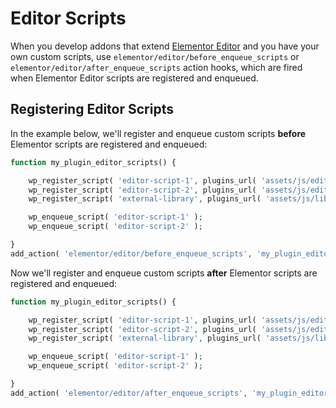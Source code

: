 # Editor Scripts

When you develop addons that extend [Elementor Editor](/editor/) and you have your own custom scripts, use `elementor/editor/before_enqueue_scripts` or `elementor/editor/after_enqueue_scripts` action hooks, which are fired when Elementor Editor scripts are registered and enqueued.

## Registering Editor Scripts

In the example below, we'll register and enqueue custom scripts **before** Elementor scripts are registered and enqueued:

```php {11}
function my_plugin_editor_scripts() {

	wp_register_script( 'editor-script-1', plugins_url( 'assets/js/editor-script-1.js', __FILE__ ) );
	wp_register_script( 'editor-script-2', plugins_url( 'assets/js/editor-script-2.js', __FILE__ ), [ 'external-library' ] );
	wp_register_script( 'external-library', plugins_url( 'assets/js/libs/external-library.js', __FILE__ ) );

	wp_enqueue_script( 'editor-script-1' );
	wp_enqueue_script( 'editor-script-2' );

}
add_action( 'elementor/editor/before_enqueue_scripts', 'my_plugin_editor_scripts' );
```

Now we'll register and enqueue custom scripts **after** Elementor scripts are registered and enqueued:

```php {11}
function my_plugin_editor_scripts() {

	wp_register_script( 'editor-script-1', plugins_url( 'assets/js/editor-script-1.js', __FILE__ ) );
	wp_register_script( 'editor-script-2', plugins_url( 'assets/js/editor-script-2.js', __FILE__ ), [ 'external-library' ] );
	wp_register_script( 'external-library', plugins_url( 'assets/js/libs/external-library.js', __FILE__ ) );

	wp_enqueue_script( 'editor-script-1' );
	wp_enqueue_script( 'editor-script-2' );

}
add_action( 'elementor/editor/after_enqueue_scripts', 'my_plugin_editor_scripts' );
```
